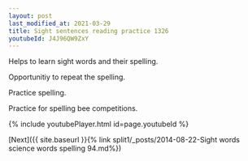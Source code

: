 ```yaml
---
layout: post
last_modified_at: 2021-03-29
title: Sight sentences reading practice 1326
youtubeId: J4J96QW9ZxY
---
```

 
 
Helps to learn sight words and their spelling.

Opportunitiy to repeat the spelling. 

Practice spelling. 
 
Practice for spelling bee competitions. 
 
{% include youtubePlayer.html id=page.youtubeId %}
 
 

[Next]({{ site.baseurl }}{% link  split1/_posts/2014-08-22-Sight words science words spelling 94.md%})
 
